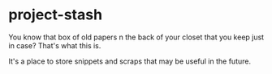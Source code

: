 project-stash
=============

 You know that box of old papers n the back of your closet that you keep just in case? That's what this is.
 
 It's a place to store snippets and scraps that may be useful in the future.
